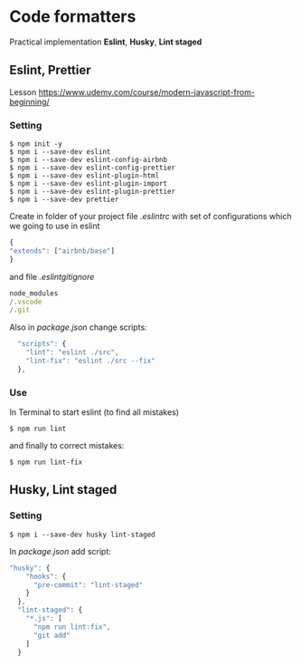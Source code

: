 # Code formatters
Practical implementation **Eslint**, **Husky**, **Lint staged** 

## Eslint, Prettier
Lesson https://www.udemy.com/course/modern-javascript-from-beginning/

### Setting

``` shell 
$ npm init -y
$ npm i --save-dev eslint
$ npm i --save-dev eslint-config-airbnb
$ npm i --save-dev eslint-config-prettier
$ npm i --save-dev eslint-plugin-html
$ npm i --save-dev eslint-plugin-import
$ npm i --save-dev eslint-plugin-prettier
$ npm i --save-dev prettier
```
Create in folder of your project file *.eslintrc* with set of configurations which we going to use in eslint

``` js
{
"extends": ["airbnb/base"]
}
```

and file *.eslintgitignore*

``` js
node_modules
/.vscode
/.git
```
Also in *package.json* change scripts:

``` js
  "scripts": {
    "lint": "eslint ./src",
    "lint-fix": "eslint ./src --fix"
  },
```

### Use
In Terminal to start eslint (to find all mistakes)


``` shell 
$ npm run lint
```

and finally to correct mistakes: 

``` shell 
$ npm run lint-fix
```

## Husky, Lint staged

### Setting

``` shell 
$ npm i --save-dev husky lint-staged
```
In *package.json* add script:

```  js
"husky": {
    "hooks": {
      "pre-commit": "lint-staged"
    }
  },
  "lint-staged": {
    "*.js": [
      "npm run lint:fix",
      "git add"
    ]
  }
  ```